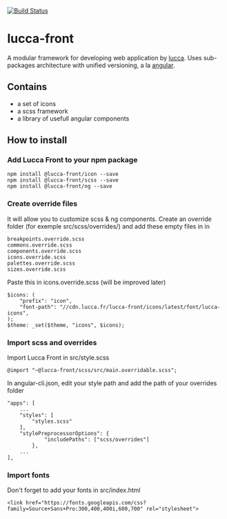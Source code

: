 [![Build Status](https://travis-ci.org/LuccaSA/lucca-front.svg?branch=master)](https://travis-ci.org/LuccaSA/lucca-front)
# lucca-front

A modular framework for developing web application by [lucca](http://www.lucca.fr).
Uses sub-packages architecture with unified versioning, a la [angular](https://github.com/angular/angular).

## Contains

 - a set of icons
 - a scss framework
 - a library of usefull angular components

## How to install

### Add Lucca Front to your npm package

```
npm install @lucca-front/icon --save
npm install @lucca-front/scss --save
npm install @lucca-front/ng --save
```

### Create override files

It will allow you to customize scss & ng components.
Create an override folder (for exemple src/scss/overrides/) and add these empty files in in

```
breakpoints.override.scss
commons.override.scss
components.override.scss
icons.override.scss
palettes.override.scss
sizes.override.scss
```

Paste this in icons.override.scss (will be improved later)

```
$icons: (
	"prefix": "icon",
	"font-path": "//cdn.lucca.fr/lucca-front/icons/latest/font/lucca-icons",
);
$theme: _set($theme, "icons", $icons);
```

### Import scss and overrides

Import Lucca Front in src/style.scss

```
@import "~@lucca-front/scss/src/main.overridable.scss";
```

In angular-cli.json, edit your style path and add the path of your overrides folder

```
"apps": [
	...
	"styles": [
		"styles.scss"		
	],
  	"stylePreprocessorOptions": {
        	"includePaths": ["scss/overrides"]
     	},
	...
],
```

### Import fonts

Don't forget to add your fonts in src/index.html

```
<link href="https://fonts.googleapis.com/css?family=Source+Sans+Pro:300,400,400i,600,700" rel="stylesheet">
```
